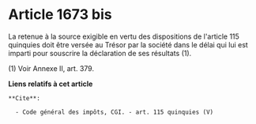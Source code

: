 # Article 1673 bis

La retenue à la source exigible en vertu des dispositions de l'article 115 quinquies doit être versée au Trésor par la
société dans le délai qui lui est imparti pour souscrire la déclaration de ses résultats (1). 

(1) Voir Annexe II, art. 379.

**Liens relatifs à cet article**

	**Cite**:

	  - Code général des impôts, CGI. - art. 115 quinquies (V)
